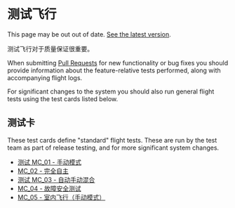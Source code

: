 # 测试飞行

<script setup>
import { useData } from 'vitepress'
const { site } = useData();
</script>

<div v-if="site.title !== 'PX4 Guide (main)'">
  <div class="custom-block danger">
    <p class="custom-block-title">This page may be out out of date. <a href="https://docs.px4.io/main/en/test_and_ci/test_flights.html">See the latest version</a>.</p>
  </div>
</div>

测试飞行对于质量保证很重要。

When submitting [Pull Requests](../contribute/code.md#pull-requests) for new functionality or bug fixes you should provide information about the feature-relative tests performed, along with accompanying flight logs.

For significant changes to the system you should also run general flight tests using the test cards listed below.

## 测试卡

These test cards define "standard" flight tests. These are run by the test team as part of release testing, and for more significant system changes.

- [测试 MC_01 - 手动模式](../test_cards/mc_01_manual_modes.md)
- [MC_02 - 完全自主](../test_cards/mc_02_full_autonomous.md)
- [测试 MC_03 - 自动手动混合](../test_cards/mc_03_auto_manual_mix.md)
- [MC_04 - 故障安全测试](../test_cards/mc_04_failsafe_testing.md)
- [MC_05 - 室内飞行（手动模式）](../test_cards/mc_05_indoor_flight_manual_modes.md)
